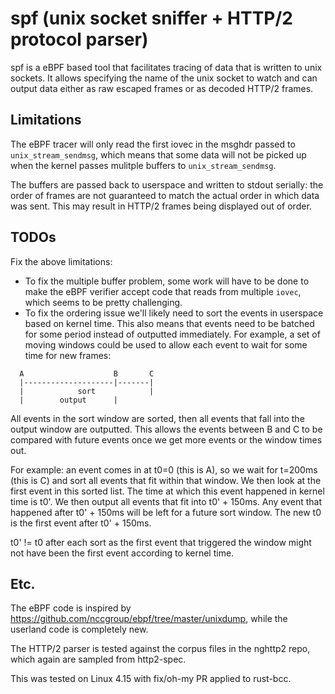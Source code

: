 # spf (unix socket sniffer + HTTP/2 protocol parser)

spf is a eBPF based tool that facilitates tracing of data that is written to unix sockets.
It allows specifying the name of the unix socket to watch and can output data either as
raw escaped frames or as decoded HTTP/2 frames.

## Limitations
The eBPF tracer will only read the first iovec in the msghdr passed to `unix_stream_sendmsg`,
which means that some data will not be picked up when the kernel passes mulitple buffers to `unix_stream_sendmsg`.

The buffers are passed back to userspace and written to stdout serially: the order of frames are not guaranteed to match
the actual order in which data was sent. This may result in HTTP/2 frames being displayed out of order.

## TODOs
Fix the above limitations:
* To fix the multiple buffer problem, some work will have to be done to make the eBPF verifier accept code that reads
  from multiple `iovec`, which seems to be pretty challenging.
* To fix the ordering issue we'll likely need to sort the events in userspace based on kernel time. This also means that events
  need to be batched for some period instead of outputted immediately. For example, a set of moving windows could be used to allow
  each event to wait for some time for new frames:

```
  A                    B       C
  |--------------------|-------|
  |            sort            |
  |        output      |
```

  All events in the sort window are sorted, then all events that fall into the output window are outputted. This allows the events
  between B and C to be compared with future events once we get more events or the window times out.

  For example: an event comes in at t0=0 (this is A), so we wait for t=200ms (this is C) and sort all events that fit within that window.
  We then look at the first event in this sorted list. The time at which this event happened in kernel time is t0'. We then output all events
  that fit into t0' + 150ms. Any event that happened after t0' + 150ms will be left for a future sort window. The new t0 is the first event after
  t0' + 150ms.

  t0' != t0 after each sort as the first event that triggered the window might not have been the first event according to kernel time.

## Etc.
The eBPF code is inspired by https://github.com/nccgroup/ebpf/tree/master/unixdump, while the userland code is completely new.

The HTTP/2 parser is tested against the corpus files in the nghttp2 repo, which again are sampled from http2-spec.

This was tested on Linux 4.15 with fix/oh-my PR applied to rust-bcc.
